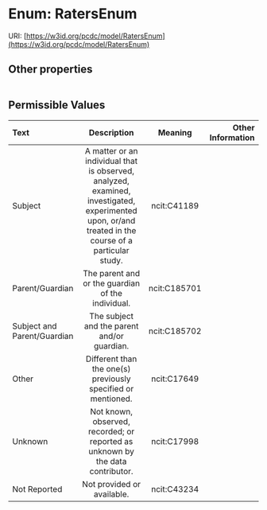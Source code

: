 
# Enum: RatersEnum




URI: [https://w3id.org/pcdc/model/RatersEnum](https://w3id.org/pcdc/model/RatersEnum)


## Other properties

|  |  |  |
| --- | --- | --- |

## Permissible Values

| Text | Description | Meaning | Other Information |
| :--- | :---: | :---: | ---: |
| Subject | A matter or an individual that is observed, analyzed, examined, investigated, experimented upon, or/and treated in the course of a particular study. | ncit:C41189 |  |
| Parent/Guardian | The parent and or the guardian of the individual. | ncit:C185701 |  |
| Subject and Parent/Guardian | The subject and the parent and/or guardian. | ncit:C185702 |  |
| Other | Different than the one(s) previously specified or mentioned. | ncit:C17649 |  |
| Unknown | Not known, observed, recorded; or reported as unknown by the data contributor. | ncit:C17998 |  |
| Not Reported | Not provided or available. | ncit:C43234 |  |

